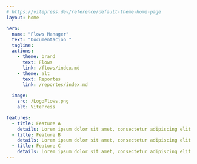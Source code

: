 ```yaml
---
# https://vitepress.dev/reference/default-theme-home-page
layout: home

hero:
  name: "Flows Manager"
  text: "Documentacion "
  tagline:
  actions:
    - theme: brand
      text: Flows
      link: /flows/index.md
    - theme: alt
      text: Reportes
      link: /reportes/index.md

  image:
    src: /LogoFlows.png
    alt: VitePress

features:
  - title: Feature A
    details: Lorem ipsum dolor sit amet, consectetur adipiscing elit
  - title: Feature B
    details: Lorem ipsum dolor sit amet, consectetur adipiscing elit
  - title: Feature C
    details: Lorem ipsum dolor sit amet, consectetur adipiscing elit
---
```

